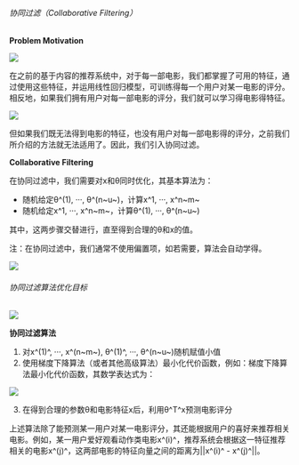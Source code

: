 ###### 协同过滤（Collaborative Filtering）  

**Problem Motivation**  

![](http://upload-images.jianshu.io/upload_images/5983416-b0bd884a7ef875d0.png?imageMogr2/auto-orient/strip%7CimageView2/2/w/1240)

在之前的基于内容的推荐系统中，对于每一部电影，我们都掌握了可用的特征，通过使用这些特征，并运用线性回归模型，可训练得每一个用户对某一电影的评分。  相反地，如果我们拥有用户对每一部电影的评分，我们就可以学习得电影得特征。

![](http://upload-images.jianshu.io/upload_images/5983416-92b59d47d4c42879.png?imageMogr2/auto-orient/strip%7CimageView2/2/w/1240)

但如果我们既无法得到电影的特征，也没有用户对每一部电影得的评分，之前我们所介绍的方法就无法适用了。因此，我们引入协同过滤。  

**Collaborative Filtering**

在协同过滤中，我们需要对x和θ同时优化，其基本算法为：  

- 随机给定θ\^(1), ···, θ\^(n~u~)，计算x\^1, ···, x\^n~m~
- 随机给定x\^1, ···, x\^n~m~，计算θ\^(1), ···, θ\^(n~u~)  

其中，这两步骤交替进行，直至得到合理的θ和x的值。  

注：在协同过滤中，我们通常不使用偏置项，如若需要，算法会自动学得。

![](http://upload-images.jianshu.io/upload_images/5983416-48f68157035e3cb8.png?imageMogr2/auto-orient/strip%7CimageView2/2/w/1240)

###### 协同过滤算法优化目标  

![](http://upload-images.jianshu.io/upload_images/5983416-e4bc15ba54ab57f5.png?imageMogr2/auto-orient/strip%7CimageView2/2/w/1240)

**协同过滤算法**  

1. 对x^(1)^, ···, x^(n~m~), θ^(1)^, ···, θ^(n~u~)随机赋值小值  
2. 使用梯度下降算法（或者其他高级算法）最小化代价函数，例如：梯度下降算法最小化代价函数，其数学表达式为：  

![](http://upload-images.jianshu.io/upload_images/5983416-cbe2b00a00a95f48.png?imageMogr2/auto-orient/strip%7CimageView2/2/w/1240)

3. 在得到合理的参数θ和电影特征x后，利用θ^T^x预测电影评分  

上述算法除了能预测某一用户对某一电影评分，其还能根据用户的喜好来推荐相关电影。例如，某一用户爱好观看动作类电影x^(i)^，推荐系统会根据这一特征推荐相关的电影x^(j)^，这两部电影的特征向量之间的距离为||x^(i)^ - x^(j)^||。
